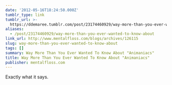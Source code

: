 ```yaml
---
date: '2012-05-16T18:24:50.000Z'
tumblr_type: link
tumblr_url: >-
  https://ddemaree.tumblr.com/post/23174460929/way-more-than-you-ever-wanted-to-know-about
aliases:
  - /post/23174460929/way-more-than-you-ever-wanted-to-know-about
link_url: http://www.mentalfloss.com/blogs/archives/126115
slug: way-more-than-you-ever-wanted-to-know-about
tags: []
summary: Way More Than You Ever Wanted To Know About "Animaniacs"
title: Way More Than You Ever Wanted To Know About "Animaniacs"
publisher: mentalfloss.com
---
```


Exactly what it says.